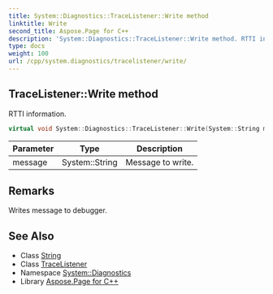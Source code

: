 ```yaml
---
title: System::Diagnostics::TraceListener::Write method
linktitle: Write
second_title: Aspose.Page for C++
description: 'System::Diagnostics::TraceListener::Write method. RTTI information in C++.'
type: docs
weight: 100
url: /cpp/system.diagnostics/tracelistener/write/
---
```

## TraceListener::Write method


RTTI information.

```cpp
virtual void System::Diagnostics::TraceListener::Write(System::String message)
```


| Parameter | Type | Description |
| --- | --- | --- |
| message | System::String | Message to write. |
## Remarks


Writes message to debugger. 
## See Also

* Class [String](../../../system/string/)
* Class [TraceListener](../)
* Namespace [System::Diagnostics](../../)
* Library [Aspose.Page for C++](../../../)
